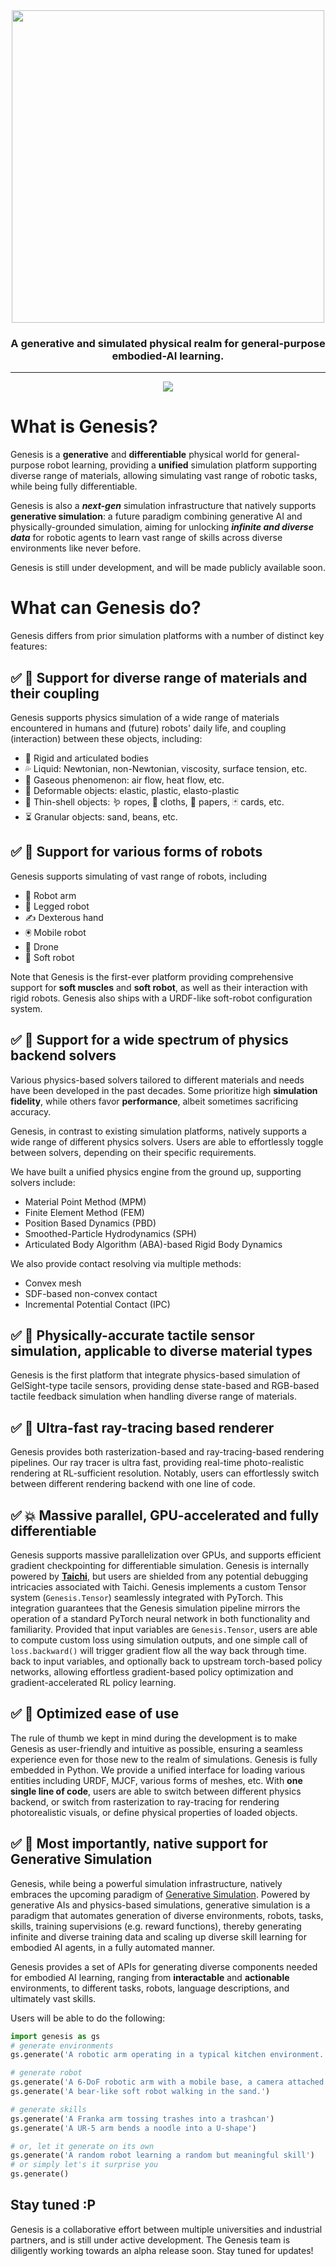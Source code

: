 <div align="center">
  <img width="500px" src="https://github.com/Genesis-Embodied-AI/Genesis/blob/main/images/logo.png"/>
  
  ### A generative and simulated physical realm for general-purpose embodied-AI learning.
</div>

---
<div align="center">
  <img src="https://github.com/Genesis-Embodied-AI/Genesis/blob/main/images/demo.png"/>
</div>

# What is Genesis?

Genesis is a **generative** and **differentiable** physical world for general-purpose robot learning, providing a **unified** simulation platform supporting diverse range of materials, allowing simulating vast range of robotic tasks, while being fully differentiable.

Genesis is also a _**next-gen**_ simulation infrastructure that natively supports **generative simulation**: a future paradigm combining generative AI and physically-grounded simulation, aiming for unlocking _**infinite and diverse data**_ for robotic agents to learn vast range of skills across diverse environments like never before.

Genesis is still under development, and will be made publicly available soon.

# What can Genesis do?
Genesis differs from prior simulation platforms with a number of distinct key features:

## :white_check_mark: :tshirt: Support for diverse range of materials and their coupling
Genesis supports physics simulation of a wide range of materials encountered in humans and (future) robots' daily life, and coupling (interaction) between these objects, including:
- :door: Rigid and articulated bodies
- :sweat_drops: Liquid: Newtonian, non-Newtonian, viscosity, surface tension, etc.
- :dash: Gaseous phenomenon: air flow, heat flow, etc.
- :dumpling: Deformable objects: elastic, plastic, elasto-plastic
- :shirt: Thin-shell objects: :worm: ropes, :jeans: cloths, :page_facing_up: papers, :black_joker: cards, etc.
- :hourglass_flowing_sand: Granular objects: sand, beans, etc.

## :white_check_mark: :robot: Support for various forms of robots
Genesis supports simulating of vast range of robots, including 
  - 🦾 Robot arm
  - 🦿 Legged robot
  - :writing_hand: Dexterous hand
  - 🖲️ Mobile robot
  - 🚁 Drone
  - :lizard: Soft robot

Note that Genesis is the first-ever platform providing comprehensive support for **soft muscles** and **soft robot**, as well as their interaction with rigid robots. Genesis also ships with a URDF-like soft-robot configuration system.

## :white_check_mark: 🚀 Support for a wide spectrum of physics backend solvers
Various physics-based solvers tailored to different materials and needs have been developed in the past decades. Some prioritize high **simulation fidelity**, while others favor **performance**, albeit sometimes sacrificing accuracy.

Genesis, in contrast to existing simulation platforms, natively supports a wide range of different physics solvers. Users are able to effortlessly toggle between solvers, depending on their specific requirements.

We have built a unified physics engine from the ground up, supporting solvers include:
  - Material Point Method (MPM)
  - Finite Element Method (FEM)
  - Position Based Dynamics (PBD)
  - Smoothed-Particle Hydrodynamics (SPH)
  - Articulated Body Algorithm (ABA)-based Rigid Body Dynamics

We also provide contact resolving via multiple methods:
  - Convex mesh
  - SDF-based non-convex contact
  - Incremental Potential Contact (IPC)


## :white_check_mark: :pinching_hand: Physically-accurate tactile sensor simulation, applicable to diverse material types
Genesis is the first platform that integrate physics-based simulation of GelSight-type tacile sensors, providing dense state-based and RGB-based tactile feedback simulation when handling diverse range of materials.


## :white_check_mark: :camera_flash: Ultra-fast ray-tracing based renderer
Genesis provides both rasterization-based and ray-tracing-based rendering pipelines. Our ray tracer is ultra fast, providing real-time photo-realistic rendering at RL-sufficient resolution. Notably, users can effortlessly switch between different rendering backend with one line of code.

## :white_check_mark: :boom: Massive parallel, GPU-accelerated and fully differentiable
Genesis supports massive parallelization over GPUs, and supports efficient gradient checkpointing for differentiable simulation.
Genesis is internally powered by [**Taichi**](https://github.com/taichi-dev/taichi), but users are shielded from any potential debugging intricacies associated with Taichi. Genesis implements a custom Tensor system (`Genesis.Tensor`) seamlessly integrated with PyTorch. This integration guarantees that the Genesis simulation pipeline mirrors the operation of a standard PyTorch neural network in both functionality and familiarity. Provided that input variables are `Genesis.Tensor`, users are able to compute custom loss using simulation outputs, and one simple call of `loss.backward()` will trigger gradient flow all the way back through time. back to input variables, and optionally back to upstream torch-based policy networks, allowing effortless gradient-based policy optimization and gradient-accelerated RL policy learning.


## :white_check_mark: :baby: Optimized ease of use
The rule of thumb we kept in mind during the development is to make Genesis as user-friendly and intuitive as possible, ensuring a seamless experience even for those new to the realm of simulations. Genesis is fully embedded in Python. We provide a unified interface for loading various entities including URDF, MJCF, various forms of meshes, etc. With **one single line of code**, users are able to switch between different physics backend, or switch from rasterization to ray-tracing for rendering photorealistic visuals, or define physical properties of loaded objects.

## :white_check_mark: :milky_way: Most importantly, native support for Generative Simulation
Genesis, while being a powerful simulation infrastructure, natively embraces the upcoming paradigm of [Generative Simulation](https://arxiv.org/abs/2305.10455). Powered by generative AIs and physics-based simulations, generative simulation is a paradigm that automates generation of diverse environments, robots, tasks, skills, training supervisions (e.g. reward functions), thereby generating infinite and diverse training data and scaling up diverse skill learning for embodied AI agents, in a fully automated manner.

Genesis provides a set of APIs for generating diverse components needed for embodied AI learning, ranging from **interactable** and **actionable** environments, to different tasks, robots, language descriptions, and ultimately vast skills.

Users will be able to do the following:
```Python
import genesis as gs
# generate environments
gs.generate('A robotic arm operating in a typical kitchen environment.')

# generate robot
gs.generate('A 6-DoF robotic arm with a mobile base, a camera attached to its wrist, and a tactile sensor on its gripper.')
gs.generate('A bear-like soft robot walking in the sand.')

# generate skills
gs.generate('A Franka arm tossing trashes into a trashcan')
gs.generate('A UR-5 arm bends a noodle into a U-shape')

# or, let it generate on its own
gs.generate('A random robot learning a random but meaningful skill')
# or simply let's it surprise you
gs.generate()
```


## Stay tuned :P
Genesis is a collaborative effort between multiple universities and industrial partners, and is still under active development. The Genesis team is diligently working towards an alpha release soon. Stay tuned for updates!
